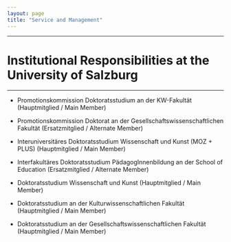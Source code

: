 ```yaml
---
layout: page
title: "Service and Management"
---
```


----------------
# Institutional Responsibilities at the University of Salzburg
----------------

- Promotionskommission Doktoratsstudium an der KW-Fakultät (Hauptmitglied / Main Member)

- Promotionskommission Doktorat an der Gesellschaftswissenschaftlichen Fakultät (Ersatzmitglied / Alternate Member)

- Interuniversitäres Doktoratsstudium Wissenschaft und Kunst (MOZ + PLUS) (Hauptmitglied / Main Member)

- Interfakultäres Doktoratsstudium PädagogInnenbildung an der School of Education (Ersatzmitglied / Alternate Member)

- Doktoratsstudium Wissenschaft und Kunst (Hauptmitglied / Main Member)

- Doktoratsstudium an der Kulturwissenschaftlichen Fakultät (Hauptmitglied / Main Member)

- Doktoratsstudium an der Gesellschaftswissenschaftlichen Fakultät (Hauptmitglied / Main Member)
